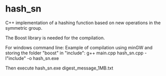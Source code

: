 # hash_sn

C++ implementation of a hashing function based on new operations in the symmetric group.

The Boost library is needed for the compilation. 

For windows command line:
Example of compilation using minGW and storing the folder "boost" in "include":
g++ main.cpp hash_sn.cpp -I"include" -o hash_sn.exe

Then execute 
hash_sn.exe digest_message_1MB.txt


